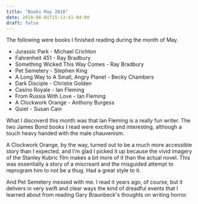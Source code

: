 ```yaml
---
title: "Books May 2018"
date: 2018-06-01T15:13:41-04:00
draft: false
---
```

The following were books I finished reading during the month of May.

* Jurassic Park - Michael Crichton
* Fahrenheit 451 - Ray Bradbury
* Something Wicked This Way Comes - Ray Bradbury
* Pet Semetery - Stephen King
* A Long Way to A Small, Angry Planet - Becky Chambers
* Dark Disciple - Christie Golden
* Casino Royale - Ian Fleming
* From Russia With Love - Ian Fleming
* A Clockwork Orange - Anthony Burgess
* Quiet - Susan Cain

What I discoverd this month was that Ian Fleming is a really fun writer. The two James Bond books I read were exciting and interesting, although a touch heavy handed with the male chauvenism. 

A Clockwork Orange, by the way, turned out to be a much more accessible story than I expected, and I'm glad I picked it up because the vivid imagery of the Stanley Kubric film makes a bit more of it than the actual novel. This was essentially a story of a miscreant and the misguided attempt to reprogram him to not be a thug. Had a great style to it.

And Pet Semetery messed with me. I read it years ago, of course, but it delivers in very swift and clear ways the kind of dreadful events that I learned about from reading Gary Braunbeck's thoughts on writing horror. 



